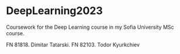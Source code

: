 # DeepLearning2023
Coursework for the Deep Learning course in my Sofia University MSc course.

FN 81818. Dimitar Tatarski.
FN 82103. Todor Kyurkchiev
